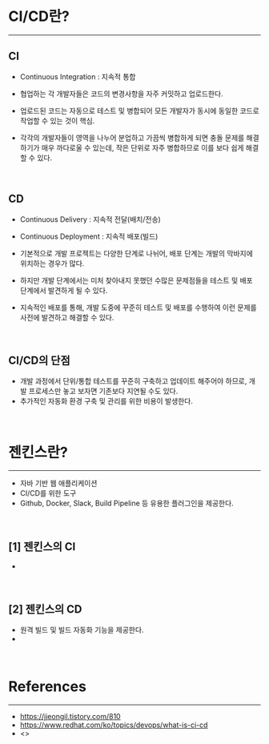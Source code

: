 

# CI/CD란?
---

## **CI**
- Continuous Integration : 지속적 통합

- 협업하는 각 개발자들은 코드의 변경사항을 자주 커밋하고 업로드한다.
- 업로드된 코드는 자동으로 테스트 및 병합되어 모든 개발자가 동시에 동일한 코드로 작업할 수 있는 것이 핵심.
- 각각의 개발자들이 영역을 나누어 분업하고 가끔씩 병합하게 되면 충돌 문제를 해결하기가 매우 까다로울 수 있는데, 작은 단위로 자주 병합하므로 이를 보다 쉽게 해결할 수 있다.

<br>

## **CD**
- Continuous Delivery : 지속적 전달(배치/전송)
- Continuous Deployment : 지속적 배포(빌드)

- 기본적으로 개발 프로젝트는 다양한 단계로 나뉘어, 배포 단계는 개발의 막바지에 위치하는 경우가 많다.
- 하지만 개발 단계에서는 미처 찾아내지 못했던 수많은 문제점들을 테스트 및 배포 단계에서 발견하게 될 수 있다.
- 지속적인 배포를 통해, 개발 도중에 꾸준히 테스트 및 배포를 수행하여 이런 문제를 사전에 발견하고 해결할 수 있다.

<br>

## **CI/CD의 단점**
- 개발 과정에서 단위/통합 테스트를 꾸준히 구축하고 업데이트 해주어야 하므로, 개발 프로세스만 놓고 보자면 기존보다 지연될 수도 있다.
- 추가적인 자동화 환경 구축 및 관리를 위한 비용이 발생한다.

<br>


# 젠킨스란?
---

- 자바 기반 웹 애플리케이션
- CI/CD를 위한 도구
- Github, Docker, Slack, Build Pipeline 등 유용한 플러그인을 제공한다.

<br>

## **[1] 젠킨스의 CI**
- 

<br>

## **[2] 젠킨스의 CD**
- 원격 빌드 및 빌드 자동화 기능을 제공한다.
- 



<br>

# References
---
- <https://jjeongil.tistory.com/810>
- <https://www.redhat.com/ko/topics/devops/what-is-ci-cd>
- <>